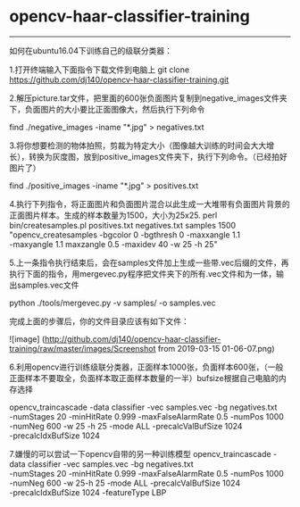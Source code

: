 # opencv-haar-classifier-training

------------------------------------
如何在ubuntu16.04下训练自己的级联分类器：

1.打开终端输入下面指令下载文件到电脑上
git clone https://github.com/dj140/opencv-haar-classifier-training.git


2.解压picture.tar文件，把里面的600张负面图片复制到negative_images文件夹下，负面图片的大小要比正面图像大，然后执行下列命令
 
 
 find ./negative_images -iname "*.jpg" > negatives.txt



3.将你想要检测的物体拍照，剪裁为特定大小（图像越大训练的时间会大大增长），转换为灰度图，放到positive_images文件夹下，执行下列命令。（已经拍好图片了）

 find ./positive_images -iname "*.jpg" > positives.txt


4.执行下列指令，将正面图片和负面图片混合以此生成一大堆带有负面图片背景的正面图片样本。生成的样本数量为1500，大小为25x25.
perl bin/createsamples.pl positives.txt negatives.txt samples 1500\
   "opencv_createsamples -bgcolor 0 -bgthresh 0 -maxxangle 1.1\
   -maxyangle 1.1 maxzangle 0.5 -maxidev 40 -w 25 -h 25"




5.上一条指令执行结束后，会在samples文件加上生成一些带.vec后缀的文件，再执行下面的指令，用mergevec.py程序把文件夹下的所有.vec文件和为一体，输出samples.vec文件

python ./tools/mergevec.py -v samples/ -o samples.vec


完成上面的步骤后，你的文件目录应该有如下文件：

![image]
(http://github.com/dj140/opencv-haar-classifier-training/raw/master/images/Screenshot from 2019-03-15 01-06-07.png)



6.利用opencv进行训练级联分类器，正面样本1000张，负面样本600张，（一般正面样本不要取全，负面样本取正面样本数量的一半）bufsize根据自己电脑的内存选择

opencv_traincascade -data classifier -vec samples.vec -bg negatives.txt\
   -numStages 20 -minHitRate 0.999 -maxFalseAlarmRate 0.5 -numPos 1000\
   -numNeg 600 -w 25 -h 25 -mode ALL -precalcValBufSize 1024\
   -precalcIdxBufSize 1024
   
   




7.嫌慢的可以尝试一下opencv自带的另一种训练模型
opencv_traincascade -data classifier -vec samples.vec -bg negatives.txt\
   -numStages 20 -minHitRate 0.999 -maxFalseAlarmRate 0.5 -numPos 1000\
   -numNeg 600 -w 25-h 25 -mode ALL -precalcValBufSize 1024\
   -precalcIdxBufSize 1024 -featureType LBP

